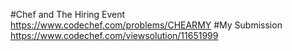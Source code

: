 #Chef and The Hiring Event
https://www.codechef.com/problems/CHEARMY
#My Submission
https://www.codechef.com/viewsolution/11651999
